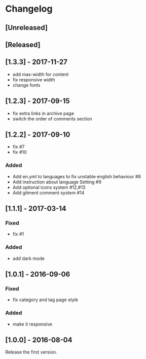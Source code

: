 # Changelog

## [Unreleased]



## [Released]

## [1.3.3] - 2017-11-27

- add max-width for content
- fix responsive width
- change fonts

## [1.2.3] - 2017-09-15

- fix extra links in archive page
- switch the order of comments section


## [1.2.2] - 2017-09-10

- fix #7
- fix #10

### Added

- Add en.yml to languages to fix unstable english behaviour #8
- Add instruction about language Setting #9
- Add optional icons system #12,#13
- Add gitment comment system #14


## [1.1.1] - 2017-03-14

### Fixed

- fix #1

### Added

- add dark mode


## [1.0.1] - 2016-09-06

### Fixed

- fix category and tag page style

### Added

- make it responsive


## [1.0.0] - 2016-08-04

Release the first version.

